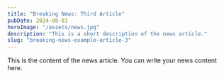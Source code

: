 ```yaml
---
title: "Breaking News: Third Article"
pubDate: 2024-08-01
heroImage: "/assets/news.jpg"
description: "This is a short description of the news article."
slug: "breaking-news-example-article-3"
---
```


This is the content of the news article. You can write your news content here.
